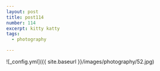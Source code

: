 ```yaml
---
layout: post
title: post114
number: 114
excerpt: kitty katty
tags:
  - photography

---
```


![_config.yml]({{ site.baseurl }}/images/photography/52.jpg)
